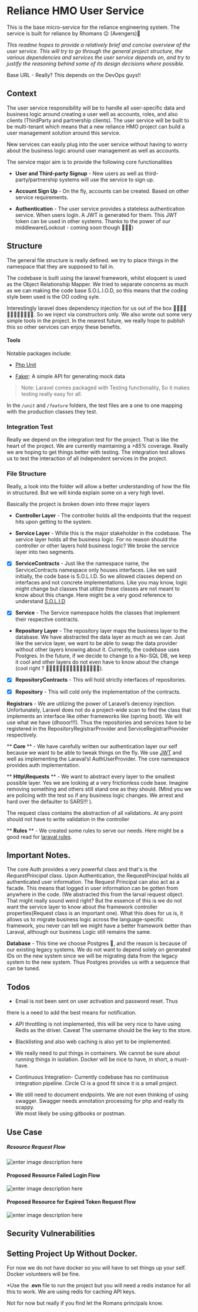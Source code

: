 # Reliance HMO User Service  
  
    
This is the base micro-service for the reliance engineering system. The service is built for reliance by Rhomans 😉 (Avengers)🎯  
  
    
  
*This readme hopes to provide a relatively brief and concise overview of the user service. This will try to go through the general project structure, the various dependencies and services the user service depends on, and try to justify the reasoning behind some of its design decisions where possible.*  
  
    
Base URL - Really? This depends on the DevOps guys!!  
  
    
    
  
## Context  
  
The user service responsibility will be to handle all user-specific data and business logic around creating a user well as accounts, roles, and also clients (ThirdParty and partnership clients). The user service will be built to be multi-tenant which means that a new reliance HMO project can build a user management solution around this service.  
  
    
  
New services can easily plug into the user service without having to worry about the business logic around user management as well as accounts.  
  
    
    
  
The service major aim is to provide the following core functionalities  
  
    
  
- **User and Third-party Signup** - New users as well as third-party/partnership systems will use the service to sign up.  
  
- **Account Sign Up** - On the fly, accounts can be created. Based on other service requirements.  
  
- **Authentication** - The user service provides a stateless authentication service. When users login. A JWT is generated for them. This JWT token can be used in other systems. Thanks to the power of our middleware(Lookout - coming soon though 🙅🏿‍♀️)  
  
    
    
  
## Structure  
  
The general file structure is really defined. we try to place things in the namespace that they are supposed to fall in.  
  
    
  
The codebase is built using the laravel framework, whilst eloquent is used as the Object Relationship Mapper. We tried to separate concerns as much as we can making the code base S.O.L.I.O.D, so this means that the coding style been used is the OO coding syle.  
  
    
  
Interestingly laravel does dependency injection for us out of the box 💃🏻💃🏻💃🏻💃🏻💃🏻💃🏻. So we inject via constructors only. We also wrote out some very simple tools in the project. In the nearest future, we really hope to publish this so other services can enjoy these benefits.  
  
    
  
#### Tools  
  
    
Notable packages include:  
  
    
  
- [Php Unit](https://phpunit.de/)  
  
- [Faker](https://github.com/marak/Faker.js/): A simple API for generating mock data  
  
    
  
> Note: Laravel comes packaged with Testing functionality, So it makes testing really easy for all.  
  
    
In the _`/unit`_ and _`/feature`_ folders, the test files are a one to one mapping with the production classes they test.  
  
    
  
### Integration Test  
  
Really we depend on the integration test for the project. That is like the heart of the project. We are currently maintaining a *>85%* coverage. Really we are hoping to get things better with testing. The integration test allows us to test the interaction of all independent services in the project.  
  
    
  
### File Structure  
  
Really, a look into the folder will allow a better understanding of how the file in structured. But we will kinda explain some on a very high level.  
  
Basically the project is broken down into three major layers  
  
    
  
- **Controller Layer** - The controller holds all the endpoints that the request hits upon getting to the system.  
  
- **Service Layer** - While this is the major stakeholder in the codebase. The service layer holds all the business logic. For no reason should the controller or other layers hold business logic? We broke the service layer into two segments.  
  
- [x] **ServiceContracts** - Just like the namespace name, the ServiceContracts namespace only houses interfaces. Like we said initially, the code base is S.O.L.I.D. So we allowed classes depend on interfaces and not concrete implementations. Like you may know, logic might change but classes that utilize these classes are not meant to know about this change. Here might be a very good reference to understand [S.O.L.I.D](https://scotch.io/bar-talk/s-o-l-i-d-the-first-five-principles-of-object-oriented-design)  
  
- [x] **Service** - The Service namespace holds the classes that implement their respective contracts.  
  
- **Repository Layer** - The repository layer maps the business layer to the database. We have abstracted the data layer as much as we can. Just like the service layer, we want to be able to swap the data provider without other layers knowing about it. Currently, the codebase uses Postgres. In the future, if we decide to change to a No-SQL DB, we keep it cool and other layers do not even have to know about the change (cool right ? 🙌🏿🙌🏿🙌🏿🙌🏿🙌🏿🙌🏿🙌🏿🙌🏿).  
  
    
  
- [x] **RepositoryContracts** - This will hold strictly interfaces of repositories.  
  
- [x] **Repository** - This will cold only the implementation of the contracts.  
  
    
  
**Registrars** - We are utilizing the power of Laravel’s decency injection. Unfortunately, Laravel does not do a project-wide scan to find the class that implements an interface like other frameworks like (spring boot). We will use what we have (dhooor!!!). Thus the repositories and services have to be registered in the RepositoryRegistrarProvider and ServiceRegistrarProvider respectively.  
  
    
  
** **Core** ** - We have carefully written our authentication layer our self because we want to be able to tweak things on the fly. We use [JWT](https://jwt.io/introduction/) and well as implementing the Laraval’sl AuthUserProvider. The core namespace provides auth implementation.  
  
    
  
** **Http\Requests** ** - We want to abstract every layer to the smallest possible layer. Yes we are looking at a very frictionless code base. Imagine removing something and others still stand one as they should. (Mind you we are policing with the test so if any business logic changes. We arrest and hard over the defaulter to SARS!!! ).  
  
    
  
The request class contains the abstraction of all validations. At any point should not have to write validation in the controller  
  
    
  
** **Rules** ** - We created some rules to serve our needs. Here might be a good read for [laraval rules](https://laravel.com/docs/7.x/validation#custom-validation-rules).  
  
    
    
    
  
## Important Notes.  
  
The core Auth provides a very powerful class and that's is the *RequestPrincipal* class. Upon Authentication, the RequestPrincipal holds all authenticated user information. The Request Principal can also act as a facade. This means that logged in user information can be gotten from anywhere in the code. (We abstracted this from the larval request object. That might really sound weird right? But the essence of this is we do not want the service layer to know about the framework controller properties(Request class is an important one). What this does for us is, it allows us to migrate business logic across the language-specific framework, you never can tell we might have a better framework better than Laraval, although our business Logic still remains the same.  
  
**Database** - This time we choose Postgres 🤪, and the reason is because of our existing legacy systems. We do not want to depend solely on generated IDs on the new system since we will be migrating data from the legacy system to the new system. Thus Postgres provides us with a sequence that can be tuned.  
  
## Todos  
  
    
- Email is not been sent on user activation and password reset. Thus  
  
there is a need to add the best means for notification.  
  
- API throttling is not implemented, this will be very nice to have using Redis as the driver. Caveat The username should be the key to the store.  
  
- Blacklisting and also web caching is also yet to be implemented.  
  
- We really need to put things in containers. We cannot be sure about running things in isolation. Docker will be nice to have, in short, a must-have.  
  
- Continuous Integration- Currently codebase has no continuous integration pipeline. Circle CI is a good fit since it is a small project.  
  
- We still need to document endpoints. We are not even thinking of using swagger. Swagger needs annotation processing for php and really its scappy.   
We most likely be using gitbooks or postman.   
  
    
    
  
## Use Case  
  
    
##### Resource Request Flow  
  
![enter image description here](https://s3.us-west-2.amazonaws.com/secure.notion-static.com/068dec27-022a-4dbd-8bd5-9f4233a3a6a5/Untitled.png?X-Amz-Algorithm=AWS4-HMAC-SHA256&X-Amz-Credential=AKIAT73L2G45O3KS52Y5%2F20200602%2Fus-west-2%2Fs3%2Faws4_request&X-Amz-Date=20200602T095259Z&X-Amz-Expires=86400&X-Amz-Signature=c7820a0893985fcd41aeb444a3fa058c397c3fe0829229fbc8bb232c49d32fe6&X-Amz-SignedHeaders=host&response-content-disposition=filename%20%3D%22Untitled.png%22)  
  
    
  
#### Proposed Resource Failed Login Flow  
  
![enter image description here](https://s3.us-west-2.amazonaws.com/secure.notion-static.com/70cf2f8b-214c-4434-a657-b0a0f919a182/Untitled.png?X-Amz-Algorithm=AWS4-HMAC-SHA256&X-Amz-Credential=AKIAT73L2G45O3KS52Y5%2F20200602%2Fus-west-2%2Fs3%2Faws4_request&X-Amz-Date=20200602T095417Z&X-Amz-Expires=86400&X-Amz-Signature=77322f7ac23b1ced9cdaaa855577fc1fd0fa3545cf15e120781211f00bb87530&X-Amz-SignedHeaders=host&response-content-disposition=filename%20%3D%22Untitled.png%22)  
  
    
  
#### Proposed Resource for Expired Token Request Flow  
  
![enter image description here](https://s3.us-west-2.amazonaws.com/secure.notion-static.com/e84814f2-dfa3-47e4-8420-5fc4066c0bbf/Untitled.png?X-Amz-Algorithm=AWS4-HMAC-SHA256&X-Amz-Credential=AKIAT73L2G45O3KS52Y5%2F20200602%2Fus-west-2%2Fs3%2Faws4_request&X-Amz-Date=20200602T095454Z&X-Amz-Expires=86400&X-Amz-Signature=18703817a5d283f133c9a78199abd4b9017bcc5ef94550066962d4a3fda8c8c0&X-Amz-SignedHeaders=host&response-content-disposition=filename%20%3D%22Untitled.png%22)  
  
    
  
## Security Vulnerabilities  


##	Setting Project Up Without Docker.
For now we do not have docker so you will have to set things up your self. Docker volunteers will be fine.

*Use the .**evn** file to run the project but you will need a redis instance for all this to work. We are using redis for caching API keys.



 
Not for now but really if you find let the Romans principals know.
